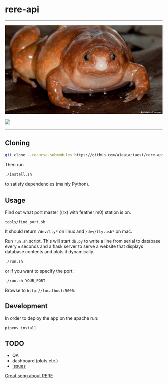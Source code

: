 # rere-api
-------------------------------------------------------------

<img src='docs/frog.jpg'>

<a href="http://forthebadge.com/"><img src="https://forthebadge.com/images/badges/built-with-swag.svg"></a>

-------------------------------------------------------------

## Cloning
```sh
git clone --recurse-submodules https://github.com/a1eaiactaest/rere-api
```

Then run

```sh
./install.sh
```

to satisfy dependencies (mainly Python).

## Usage

Find out what port master ((rx) with feather m0) station is on.
```
tools/find_port.sh
```
It should return `/dev/tty*` on linux and `/dev/tty.usb*` on mac.

Run `run.sh` script. 
This will start `db.py` to write a line from serial to database every `n` seconds and a flask server to serve a website that displays database contents and plots it dynamically.

```sh
./run.sh
```
or if you want to specify the port:
```sh
./run.sh YOUR_PORT
```

Browse to `http://localhost:5000`.


## Development

In order to deploy the app on the apache run:

```bash
pipenv install
```

## TODO
 
* QA
* dashboard (plots etc.)
* [Issues](https://github.com/a1eaiactaest/rere-api/issues)

    
[Great song about RERE](https://www.youtube.com/watch?v=HAgdfTsCmSI)
